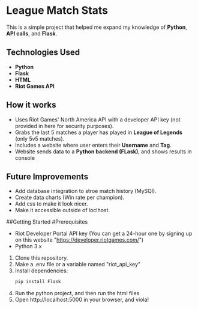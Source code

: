# League Match Stats

This is a simple project that helped me expand my knowledge of **Python**, **API calls**, and **Flask**.

## Technologies Used
- **Python**
- **Flask**
- **HTML**
- **Riot Games API**

## How it works
- Uses Riot Games' North America API with a developer API key (not provided in here for security purposes).
- Grabs the last 5 matches a player has played in **League of Legends** (only 5v5 matches).
- Includes a website where user enters their **Username** and **Tag**.
- Website sends data to a **Python backend (FLask)**, and shows results in console

## Future Improvements
- Add database integration to stroe match history (MySQl).
- Create data charts (Win rate per champion).
- Add css to make it look nicer.
- Make it accessible outside of loclhost.

##Getting Started
#Prerequisites
- Riot Developer Portal API key (You can get a 24-hour one by signing up on this website "https://developer.riotgames.com/")
- Python 3.x
  
1. Clone this repository.
2. Make a .env file or a variable named "riot_api_key"
3. Install dependencies:
   ```bash
   pip install Flask
4. Run the python project, and then run the html files
5. Open http://localhost:5000 in your browser, and viola!

